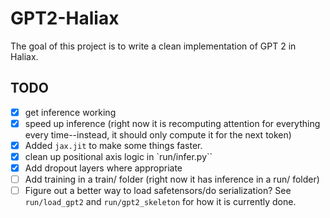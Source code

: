 # GPT2-Haliax
The goal of this project is to write a clean implementation of GPT 2 in Haliax.

## TODO
- [x] get inference working
- [x] speed up inference (right now it is recomputing attention for everything every time--instead, it should only compute it for the next token)
- [x] Added `jax.jit` to make some things faster.
- [x] clean up positional axis logic in `run/infer.py``
- [x] Add dropout layers where appropriate
- [ ] Add training in a train/ folder (right now it has inference in a run/ folder)
- [ ] Figure out a better way to load safetensors/do serialization? See `run/load_gpt2` and `run/gpt2_skeleton` for how it is currently done.